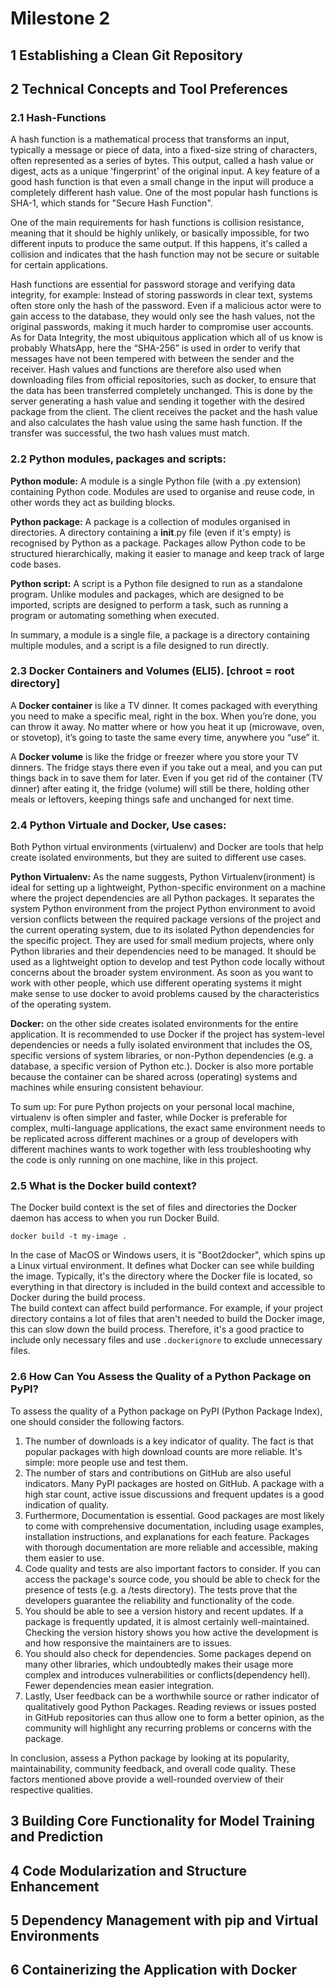 # Milestone 2

## 1 Establishing a Clean Git Repository



## 2 Technical Concepts and Tool Preferences

### 2.1 Hash-Functions

A hash function is a mathematical process that transforms an input, typically a message or piece of data, into a fixed-size string of characters, often represented as a series of bytes. This output, called a hash value or digest, acts as a unique 'fingerprint' of the original input. A key feature of a good hash function is that even a small change in the input will produce a completely different hash value. 
One of the most popular hash functions is SHA-1, which stands for "Secure Hash Function".

One of the main requirements for hash functions is collision resistance, meaning that it should be highly unlikely, or basically impossible, for two different inputs to produce the same output. If this happens, it's called a collision and indicates that the hash function may not be secure or suitable for certain applications.

Hash functions are essential for password storage and verifying data integrity, for example: Instead of storing passwords in clear text, systems often store only the hash of the password. Even if a malicious actor were to gain access to the database, they would only see the hash values, not the original passwords, making it much harder to compromise user accounts. As for Data Integrity, the most ubiquitous application which all of us know is probably WhatsApp, here the “SHA-256” is used in order to verify that messages have not been tempered with between the sender and the receiver.
Hash values and functions are therefore also used when downloading files from official repositories, such as docker, to ensure that the data has been transferred completely unchanged. 
This is done by the server generating a hash value and sending it together with the desired package from the client. The client receives the packet and the hash value and also calculates the hash value using the same hash function. If the transfer was successful, the two hash values must match.


### 2.2 Python modules, packages and scripts:

**Python module:** A module is a single Python file (with a .py extension) containing Python code. Modules are used to organise and reuse code, in other words they act as building blocks. 

**Python package:** A package is a collection of modules organised in directories. A directory containing a __init__.py file (even if it's empty) is recognised by Python as a package. Packages allow Python code to be structured hierarchically, making it easier to manage and keep track of large code bases.

**Python script:** A script is a Python file designed to run as a standalone program. Unlike modules and packages, which are designed to be imported, scripts are designed to perform a task, such as running a program or automating something when executed.

In summary, a module is a single file, a package is a directory containing multiple modules, and a script is a file designed to run directly.

### 2.3 Docker Containers and Volumes (ELI5).  [chroot = root directory]

A **Docker container** is like a TV dinner. It comes packaged with everything you need to make a specific meal, right in the box. When you’re done, you can throw it away. No matter where or how you heat it up (microwave, oven, or stovetop), it’s going to taste the same every time, anywhere you “use” it.  
 
A **Docker volume** is like the fridge or freezer where you store your TV dinners. The fridge stays there even if you take out a meal, and you can put things back in to save them for later. Even if you get rid of the container (TV dinner) after eating it, the fridge (volume) will still be there, holding other meals or leftovers, keeping things safe and unchanged for next time.

### 2.4 Python Virtuale and Docker, Use cases:

Both Python virtual environments (virtualenv) and Docker are tools that help create isolated environments, but they are suited to different use cases.

**Python Virtualenv:** As the name suggests, Python Virtualenv(ironment) is ideal for setting up a lightweight, Python-specific environment on a machine where the project dependencies are all Python packages. It separates the system Python environment from the project Python environment to avoid version conflicts between the required package versions of the project and the current operating system, due to its isolated Python dependencies for the specific project.
They are used for small medium projects, where only Python libraries and their dependencies need to be managed. It should be used as a lightweight option to develop and test Python code locally without concerns about the broader system environment.
As soon as you want to work with other people, which use different operating systems it might make sense to use docker to avoid problems caused by the characteristics of the operating system. 

**Docker:** on the other side creates isolated environments for the entire application. It is recommended to use Docker if the project has system-level dependencies or needs a fully isolated environment that includes the OS, specific versions of system libraries, or non-Python dependencies (e.g. a database, a specific version of Python etc.). Docker is also more portable because the container can be shared across (operating) systems and machines while ensuring consistent behaviour.

To sum up: For pure Python projects on your personal local machine, virtualenv is often simpler and faster, while Docker is preferable for complex, multi-language applications,  the exact same environment needs to be replicated across different machines or a group of developers with different machines wants to work together with less troubleshooting why the code is only running on one machine, like in this project.

### 2.5 What is the Docker build context?

The Docker build context is the set of files and directories the Docker daemon has access to when you run Docker Build. 
```shell
docker build -t my-image .
```
In the case of MacOS or Windows users, it is "Boot2docker", which spins up a Linux virtual environment. It defines what Docker can see while building the image. Typically, it's the directory where the Docker file is located, so everything in that directory is included in the build context and accessible to Docker during the build process.  
The build context can affect build performance. For example, if your project directory contains a lot of files that aren't needed to build the Docker image, this can slow down the build process. Therefore, it's a good practice to include only necessary files and use `.dockerignore` to exclude unnecessary files.


### 2.6 How Can You Assess the Quality of a Python Package on PyPI?

To assess the quality of a Python package on PyPI (Python Package Index), one should consider the following factors.

1) The number of downloads is a key indicator of quality. The fact is that popular packages with high download counts are more reliable. It's simple: more people use and test them.
2) The number of stars and contributions on GitHub are also useful indicators. Many PyPI packages are hosted on GitHub. A package with a high star count, active issue discussions and frequent updates is a good indication of quality.
3) Furthermore, Documentation is essential. Good packages are most likely to come with comprehensive documentation, including usage examples, installation instructions, and explanations for each feature. Packages with thorough documentation are more reliable and accessible, making them easier to use.
4) Code quality and tests are also important factors to consider. If you can access the package's source code, you should be able to check for the presence of tests (e.g. a /tests directory). The tests prove that the developers guarantee the reliability and functionality of the code.
5) You should be able to see a version history and recent updates. If a package is frequently updated, it is almost certainly well-maintained. Checking the version history shows you how active the development is and how responsive the maintainers are to issues.
6) You should also check for dependencies. Some packages depend on many other libraries, which undoubtedly makes their usage more complex and introduces vulnerabilities or conflicts(dependency hell). Fewer dependencies mean easier integration.
7) Lastly, User feedback can be a worthwhile source or rather indicator of qualitatively good Python Packages. Reading reviews or issues posted in GitHub repositories can thus allow one to form a better opinion, as the community will highlight any recurring problems or concerns with the package.

In conclusion, assess a Python package by looking at its popularity, maintainability, community feedback, and overall code quality. These factors mentioned above provide a well-rounded overview of their respective qualities. 


## 3 Building Core Functionality for Model Training and Prediction



## 4 Code Modularization and Structure Enhancement



## 5 Dependency Management with pip and Virtual Environments



## 6 Containerizing the Application with Docker